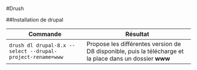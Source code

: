 #Drush

##Installation de drupal

|Commande|Résultat|
|--------|--------|
|`drush dl drupal-8.x --select --drupal-project-rename=www`|Propose les différentes version de D8 disponible, puis la télécharge et la place dans un dossier **www**|
